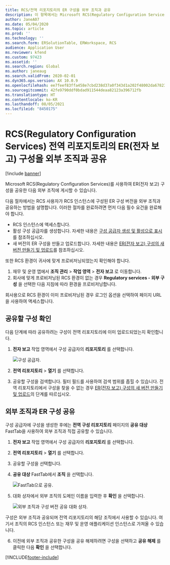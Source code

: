 ```yaml
---
title: RCS/전역 리포지토리의 ER 구성을 외부 조직과 공유
description: 이 항목에서는 Microsoft RCS(Regulatory Configuration Services)/전역 리포지토리의 ER(전자 보고) 구성을 외부 조직과 직접 공유하는 방법에 대해 설명합니다.
author: JaneA07
ms.date: 05/04/2020
ms.topic: article
ms.prod: ''
ms.technology: ''
ms.search.form: ERSolutionTable, ERWorkspace, RCS
audience: Application User
ms.reviewer: kfend
ms.custom: 97423
ms.assetid: ''
ms.search.region: Global
ms.author: janeaug
ms.search.validFrom: 2020-02-01
ms.dyn365.ops.version: AX 10.0.9
ms.openlocfilehash: ee7feef83ffa458e7cbd238d37a0f343d1a202f48002da67823df024bb609d02
ms.sourcegitcommit: 42fe9790ddf0bdad911544deaa82123a396712fb
ms.translationtype: HT
ms.contentlocale: ko-KR
ms.lasthandoff: 08/05/2021
ms.locfileid: "8450175"
---
```

# <a name="share-electronic-reporting-er-configurations-in-regulatory-configuration-services-rcs-global-repository-with-external-organizations"></a>RCS(Regulatory Configuration Services) 전역 리포지토리의 ER(전자 보고) 구성을 외부 조직과 공유

[!include [banner](../includes/banner.md)]

Microsoft RCS(Regulatory Configuration Services)를 사용하여 ER(전자 보고) 구성을 공유한 다음 외부 조직에 게시할 수 있습니다.

다음 절차에서는 RCS 사용자가 RCS 인스턴스에 구성된 ER 구성 버전을 외부 조직과 공유하는 방법을 설명합니다. 이러한 절차를 완료하려면 먼저 다음 필수 요건을 완료해야 합니다.

- RCS 인스턴스에 액세스합니다.
- 활성 구성 공급자를 생성합니다. 자세한 내용은 [구성 공급자 생성 및 활성으로 표시](../../fin-ops-core/dev-itpro/analytics/tasks/er-configuration-provider-mark-it-active-2016-11.md)를 참조하십시오.
- 새 버전의 ER 구성을 만들고 업로드합니다. 자세한 내용은 [ER(전자 보고) 구성의 새 버전 만들기 및 업로드](rcs-global-repo-upload.md)를 참조하십시오.

또한 RCS 환경이 귀사에 맞게 프로비저닝되었는지 확인해야 합니다.

1. 재무 및 운영 앱에서 **조직 관리** \> **작업 영역** \> **전자 보고** 로 이동합니다.
2. 회사에 맞게 프로비저닝된 RCS 환경이 없는 경우 **Regulatory services - 외부 구성** 을 선택한 다음 지침에 따라 환경을 프로비저닝합니다.

회사용으로 RCS 환경이 이미 프로비저닝된 경우 로그인 옵션을 선택하여 페이지 URL을 사용하여 액세스합니다.

## <a name="verify-the-configuration-that-you-want-to-share"></a>공유할 구성 확인

다음 단계에 따라 공유하려는 구성이 전역 리포지토리에 이미 업로드되었는지 확인합니다.

1. **전자 보고** 작업 영역에서 구성 공급자의 **리포지토리** 를 선택합니다.

    ![구성 공급자.](media/1_RCS_Repo_for_config_provider.JPG)

2. **전역 리포지토리** \> **열기** 를 선택합니다.
3. 공유할 구성을 검색합니다. 필터 필드를 사용하여 검색 범위를 좁힐 수 있습니다. 전역 리포지토리에서 구성을 찾을 수 없는 경우 [ER(전자 보고) 구성의 새 버전 만들기 및 업로드](rcs-global-repo-upload.md)의 단계를 따르십시오.

## <a name="share-er-configurations-with-external-organizations"></a>외부 조직과 ER 구성 공유

구성 공급자에 구성을 생성한 후에는 **전역 구성 리포지토리** 페이지의 **공유 대상** FastTab을 사용하여 외부 조직과 직접 공유할 수 있습니다.

1. **전자 보고** 작업 영역에서 구성 공급자의 **리포지토리** 를 선택합니다.
2. **전역 리포지토리** \> **열기** 를 선택합니다. 
3. 공유할 구성을 선택합니다.
4. **공유 대상** FastTab에서 **조직** 을 선택합니다.

    ![FastTab으로 공유.](media/1_RCS_Repo_for_Share_with_org.JPG)

5. 대화 상자에서 외부 조직의 도메인 이름을 입력한 후 **확인** 을 선택합니다.

    ![외부 조직과 구성 버전 공유 대화 상자.](media/1_RCS_Repo_for_Share_with_form.JPG)

구성은 외부 조직과 공유되며 전역 리포지토리의 해당 조직에서 사용할 수 있습니다. 여기서 조직의 RCS 인스턴스 또는 재무 및 운영 애플리케이션 인스턴스로 가져올 수 있습니다.

6. 이전에 외부 조직과 공유한 구성을 공유 해제하려면 구성을 선택하고 **공유 해제** 를 클릭한 다음 **확인** 을 선택합니다.


[!INCLUDE[footer-include](../../includes/footer-banner.md)]